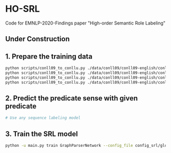 # HO-SRL
Code for EMNLP-2020-Findings paper "High-order Semantic Role Labeling"

## Under Construction


## 1. Prepare the training data

```bash
python scripts/conll09_to_conllu.py ./data/conll09/conll09-english/conll09_ENG_train.dataset ./data/conll09-converted/conll09_ENG_train.conllu 0
python scripts/conll09_to_conllu.py ./data/conll09/conll09-english/conll09_ENG_dev.dataset ./data/conll09-converted/conll09_ENG_dev.conllu 0
python scripts/conll09_to_conllu.py ./data/conll09/conll09-english/conll09_ENG_test.dataset ./data/conll09-converted/conll09_ENG_test.conllu 0
python scripts/conll09_to_conllu.py ./data/conll09/conll09-english/conll09_ENG_test_ood.dataset ./data/conll09-converted/conll09_ENG_test_ood.conllu 0
```

## 2. Predict the predicate sense with given predicate
```bash
# Use any sequence labeling model
```

## 3. Train the SRL model
```bash
python -u main.py train GraphParserNetwork --config_file config_srl/glove_01lr_5decay_srl_switch_new1.cfg --noscreen > ./logs/sec_order_baseline.log 2>&1
```

